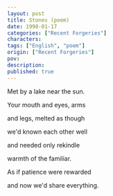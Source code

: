 ```yaml
---
layout: post
title: Stones (poem)
date: 1998-01-17
categories: ["Recent Forgeries"]
characters: 
tags: ["English", "poem"]
origin: ["Recent Forgeries"]
pov: 
description: 
published: true
---
```


Met by a lake near the sun.

Your mouth and eyes, arms

and legs, melted as though

we'd known each other well

and needed only rekindle

warmth of the familiar.

As if patience were rewarded

and now we'd share everything.
